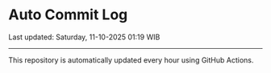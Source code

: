 # Auto Commit Log

Last updated: Saturday, 11-10-2025 01:19 WIB

---

This repository is automatically updated every hour using GitHub Actions.
